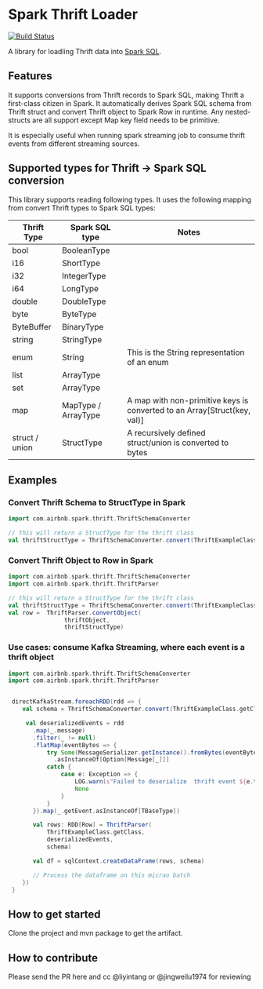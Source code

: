 

# Spark Thrift Loader
[![Build Status](https://travis-ci.org/airbnb/airbnb-spark-thrift.svg)](https://travis-ci.org/airbnb/airbnb-spark-thrift)


A library for loadling Thrift data into [Spark SQL](http://spark.apache.org/docs/latest/sql-programming-guide.html).

## Features

It supports conversions from Thrift records to Spark SQL, making Thrift a first-class citizen in Spark.
It automatically derives Spark SQL schema from Thrift struct and convert Thrift object to Spark Row in runtime.
Any nested-structs are all support except Map key field needs to be primitive.

It is especially useful when running spark streaming job to consume thrift events from different streaming sources.


## Supported types for Thrift -> Spark SQL conversion

This library supports reading following types. It uses the following mapping from convert Thrift types to Spark SQL types:

| Thrift Type | Spark SQL type | Notes |
| --- | --- | --- |
| bool | BooleanType |
| i16 | ShortType |
| i32 | IntegerType |
| i64 | LongType |
| double | DoubleType |
| byte | ByteType |
| ByteBuffer | BinaryType | 
| string | StringType |
| enum | String | This is the String representation of an enum |
| list | ArrayType |
| set | ArrayType |
| map | MapType / ArrayType | A map with non-primitive keys is converted to an Array[Struct(key, val)] |
| struct / union| StructType | A recursively defined struct/union is converted to bytes |


## Examples


### Convert Thrift Schema to StructType in Spark

```scala
import com.airbnb.spark.thrift.ThriftSchemaConverter

// this will return a StructType for the thrift class
val thriftStructType = ThriftSchemaConverter.convert(ThriftExampleClass.getClass)
```

### Convert Thrift Object to Row in Spark

```scala
import com.airbnb.spark.thrift.ThriftSchemaConverter
import com.airbnb.spark.thrift.ThriftParser

// this will return a StructType for the thrift class
val thriftStructType = ThriftSchemaConverter.convert(ThriftExampleClass.getClass)
val row =  ThriftParser.convertObject(
                thriftObject,
                thriftStructType)
```

### Use cases: consume Kafka Streaming, where each event is a thrift object
```scala
import com.airbnb.spark.thrift.ThriftSchemaConverter
import com.airbnb.spark.thrift.ThriftParser


 directKafkaStream.foreachRDD(rdd => {
    val schema = ThriftSchemaConverter.convert(ThriftExampleClass.getClass)

     val deserializedEvents = rdd
       .map(_.message)
       .filter(_ != null)
       .flatMap(eventBytes => {
           try Some(MessageSerializer.getInstance().fromBytes(eventBytes))
             .asInstanceOf[Option[Message[_]]]
           catch {
               case e: Exception => {
                   LOG.warn(s"Failed to deserialize  thrift event ${e.toString}")
                   None
               }
           }
       }).map(_.getEvent.asInstanceOf[TBaseType])

       val rows: RDD[Row] = ThriftParser(
           ThriftExampleClass.getClass,
           deserializedEvents,
           schema)

       val df = sqlContext.createDataFrame(rows, schema)

       // Process the dataframe on this micrao batch
    })
 }
```

## How to get started
Clone the project and mvn package to get the artifact.


## How to contribute
Please send the PR here and cc @liyintang or @jingweilu1974 for reviewing
